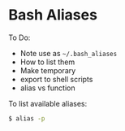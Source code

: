 # Bash Aliases

To Do:

* Note use as `~/.bash_aliases`
* How to list them
* Make temporary
* export to shell scripts
* alias vs function

To list available aliases:

```sh
$ alias -p
```

